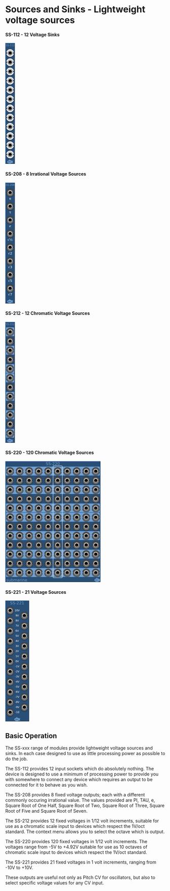 # Sources and Sinks - Lightweight voltage sources 
#### SS-112 - 12 Voltage Sinks
![View of the Sources and Sinks Range](SS-112.png "Sources and Sinks")
#### SS-208 - 8 Irrational Voltage Sources
![View of the Sources and Sinks Range](SS-208.png "Sources and Sinks")
#### SS-212 - 12 Chromatic Voltage Sources
![View of the Sources and Sinks Range](SS-212.png "Sources and Sinks")
#### SS-220 - 120 Chromatic Voltage Sources
![View of the Sources and Sinks Range](SS-220.png "Sources and Sinks")
#### SS-221 - 21 Voltage Sources
![View of the Sources and Sinks Range](SS-221.png "Sources and Sinks")

## Basic Operation

The SS-xxx range of modules provide lightweight voltage sources and sinks. In each case designed to use as little processing power as possible to do the job.

The SS-112 provides 12 input sockets which do absolutely nothing. The device is designed to use a minimum of processing power to provide you with somewhere to connect any device which requires an output to be connected for it to behave as you wish.

The SS-208 provides 8 fixed voltage outputs; each with a different commonly occuring irrational value. The values provided are PI, TAU, e, Square Root of One Half, Square Root of Two, Square Root of Three, Square Root of Five and Square Root of Seven. 

The SS-212 provides 12 fixed voltages in 1/12 volt increments, suitable for use as a chromatic scale input to devices which respect the 1V/oct standard. The context menu allows you to select the octave which is output.

The SS-220 provides 120 fixed voltages in 1/12 volt increments. The voltages range from -5V to +4.92V suitable for use as 10 octaves of chromatic scale input to devices which respect the 1V/oct standard.

The SS-221 provides 21 fixed voltages in 1 volt increments, ranging from -10V to +10V.

These outputs are useful not only as Pitch CV for oscillators, but also to select specific voltage values for any CV input.
